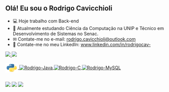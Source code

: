 ## Olá! Eu sou o Rodrigo Cavicchioli

- 💻 Hoje trabalho com Back-end
- 📖 Atualmente estudando Ciência da Computação na UNIP e Técnico em Desenvolvimento de Sistemas no Senac.
- ✉ Contate-me no e-mail: rodrigo.cavicchioli@outlook.com
- 💼 Contate-me no meu LinkedIn: www.linkedin.com/in/rodrigocav-

<div>
  <a href="https://github.com/rodrigocav">
  <img height="140cm" src="https://github-readme-stats.vercel.app/api?username=rodrigocav&show_icons=tru&theme=dark&include_all_commits=true&count_private=tue"/>
  <img height="140cm" src="https://github-readme-stats.vercel.app/api/top-langs/?username=rodrigocav&layout=compact&langs_count=1&theme=dark"/>
  </div>

<div dstyle="display: inline_block"><br>
  <img align="center" alt="Rodrigo-Python" height="30" width="40" src="https://raw.githubusercontent.com/devicons/devicon/master/icons/python/python-original.svg">
  <img align="center" alt="Rodrigo-Java" height="30" width="40" src="https://cdn.jsdelivr.net/gh/devicons/devicon@latest/icons/java/java-original-wordmark.svg">
  <img align="center" alt="Rodrigo-C" height="30" width="40" src="https://cdn.jsdelivr.net/gh/devicons/devicon@latest/icons/c/c-original.svg"> 
  <img align="center" alt="Rodrigo-MySQL" height="30" width="40" src="https://cdn.jsdelivr.net/gh/devicons/devicon@latest/icons/mysql/mysql-plain-wordmark.svg">
</div>

##

<div>
  <a href="https://instagram.com/rodrigocav" target="_blank"><img src="https://img.shields.io/badge/-Instagram-%23E4405F?style=for-the-badge&logo=instagram&logoColor=white" target="_blank"></a>
  <a href = "mailto:rodrigo.cavicchioli@gmail.com"><img src="https://img.shields.io/badge/Microsoft_Outlook-0078D4?style=for-the-badge&logo=microsoft-outlook&logoColor=white"></a>
  <a href="https://br.linkedin.com/in/rodrigo-de-oliveira-cavicchioli-b26a161ba" target="_blank"><img src="https://img.shields.io/badge/-LinkedIn-%230077B5?style=for-the-badge&logo=linkedin&logoColor=white" target="_blank"></a> 
</div>

